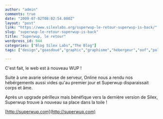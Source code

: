 ```yaml
---
author: "admin"
comments: true
date: "2009-07-02T08:02:54.000Z"
layout: "post"
link: "https://www.silexlabs.org/superwup-le-retour-superwup-is-back/"
slug: "superwup-le-retour-superwup-is-back"
title: "Superwup, le retour"
wordpress_id: 944
categories: ["Blog Silex Labs","The Blog"]
tags: ["design","goasdoué","graphic","graphisme","hébergeur","oof","pol","projet","serveur","superwup","version"]

---
```

C'est fait, le web est à nouveau WUP !

Suite à une avarie sérieuse de serveur, Online nous a rendu nos hébérgements aussi vides qu'au premier jour et Superwup disparaissait corps et âme.

Après un upgrade périlleux mais bénéfique vers la dernière version de Silex, Superwup trouve à nouveau sa place dans la toile !

[http://superwup.com](http://superwup.com)

